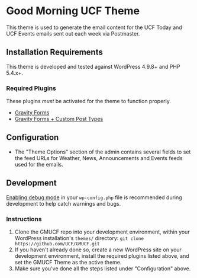 # Good Morning UCF Theme

This theme is used to generate the email content for the UCF Today and UCF Events emails sent out each week via Postmaster.

## Installation Requirements

This theme is developed and tested against WordPress 4.9.8+ and PHP 5.4.x+.

### Required Plugins
These plugins *must* be activated for the theme to function properly.
* [Gravity Forms](https://www.gravityforms.com/)
* [Gravity Forms + Custom Post Types](https://wordpress.org/plugins/gravity-forms-custom-post-types/)

## Configuration

* The "Theme Options" section of the admin contains several fields to set the feed URLs for Weather, News, Announcements and Events feeds used for the emails.

## Development

[Enabling debug mode](https://codex.wordpress.org/Debugging_in_WordPress) in your `wp-config.php` file is recommended during development to help catch warnings and bugs.

### Instructions
1. Clone the GMUCF repo into your development environment, within your WordPress installation's `themes/` directory: `git clone https://github.com/UCF/GMUCF.git`
2. If you haven't already done so, create a new WordPress site on your development environment, install the required plugins listed above, and set the GMUCF Theme as the active theme.
3. Make sure you've done all the steps listed under "Configuration" above.

